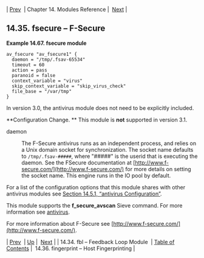 | [Prev](modules.fbl)  | Chapter 14. Modules Reference |  [Next](modules.host_fingerprint.php) |

## 14.35. fsecure – F-Secure

<a class="indexterm" name="idp20041616"></a><a name="idp20043248"></a>

**Example 14.67. fsecure module**

```
av_fsecure "av_fsecure1" {
  daemon = "/tmp/.fsav-65534"
  timeout = 60
  action = pass
  paranoid = false
  context_variable = "virus"
  skip_context_variable = "skip_virus_check"
  file_base = "/var/tmp"
}
```

In version 3.0, the antivirus module does not need to be explicitly included.

**Configuration Change. ** This module is **not** supported in version 3.1.

<dl className="variablelist">

<dt>daemon</dt>

<dd>

The F-Secure antivirus runs as an independent process, and relies on a Unix domain socket for synchronization. The socket name defaults to `/tmp/.fsav-#####`, where "#####" is the userid that is executing the daemon. See the FSecure documentation at [http://www.f-secure.com/](http://www.f-secure.com/) for more details on setting the socket name. This engine runs in the IO pool by default.

</dd>

</dl>

For a list of the configuration options that this module shares with other antivirus modules see [Section 14.5.1, “antivirus Configuration”](modules.antivirus#modules.antivirus.configuration "14.5.1. antivirus Configuration").

This module supports the **f_secure_avscan** Sieve command. For more information see [antivirus](sieve.ref.antivirus "antivirus").

For more information about F-Secure see [http://www.f-secure.com/](http://www.f-secure.com/).

| [Prev](modules.fbl)  | [Up](modules.php) |  [Next](modules.host_fingerprint.php) |
| 14.34. fbl – Feedback Loop Module  | [Table of Contents](index) |  14.36. fingerprint – Host Fingerprinting |
